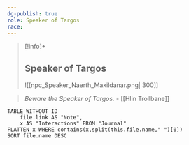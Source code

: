 ```yaml
---
dg-publish: true
role: Speaker of Targos
race: 
---
```


> [!info]+
> ## Speaker of Targos
>![[npc_Speaker_Naerth_Maxildanar.png| 300]]

> *Beware the Speaker of Targos.* - [[Hlin Trollbane]]

```dataview
TABLE WITHOUT ID
	file.link AS "Note", 
	x AS "Interactions" FROM "Journal"
FLATTEN x WHERE contains(x,split(this.file.name," ")[0])
SORT file.name DESC
```

